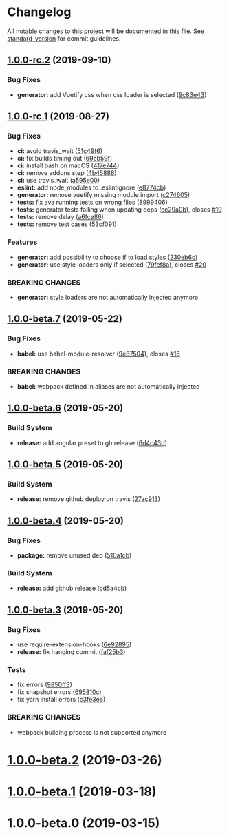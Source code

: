 # Changelog

All notable changes to this project will be documented in this file. See [standard-version](https://github.com/conventional-changelog/standard-version) for commit guidelines.

## [1.0.0-rc.2](https://github.com/dnlup/vue-cli-plugin-unit-ava/compare/v1.0.0-rc.1...v1.0.0-rc.2) (2019-09-10)


### Bug Fixes

* **generator:** add Vuetify css when css loader is selected ([9c83e43](https://github.com/dnlup/vue-cli-plugin-unit-ava/commit/9c83e43))

## [1.0.0-rc.1](https://github.com/dnlup/vue-cli-plugin-unit-ava/compare/v1.0.0-beta.7...v1.0.0-rc.1) (2019-08-27)


### Bug Fixes

* **ci:** avoid travis_wait ([51c49f6](https://github.com/dnlup/vue-cli-plugin-unit-ava/commit/51c49f6))
* **ci:** fix builds timing out ([69cb59f](https://github.com/dnlup/vue-cli-plugin-unit-ava/commit/69cb59f))
* **ci:** install bash on macOS ([417e744](https://github.com/dnlup/vue-cli-plugin-unit-ava/commit/417e744))
* **ci:** remove addons step ([4b45888](https://github.com/dnlup/vue-cli-plugin-unit-ava/commit/4b45888))
* **ci:** use travis_wait ([a595e00](https://github.com/dnlup/vue-cli-plugin-unit-ava/commit/a595e00))
* **eslint:** add node_modules to .eslintignore ([e8774cb](https://github.com/dnlup/vue-cli-plugin-unit-ava/commit/e8774cb))
* **generator:** remove vuetify missing module import ([c274605](https://github.com/dnlup/vue-cli-plugin-unit-ava/commit/c274605))
* **tests:** fix ava running tests on wrong files ([8999406](https://github.com/dnlup/vue-cli-plugin-unit-ava/commit/8999406))
* **tests:** generator tests failing when updating deps ([cc29a0b](https://github.com/dnlup/vue-cli-plugin-unit-ava/commit/cc29a0b)), closes [#19](https://github.com/dnlup/vue-cli-plugin-unit-ava/issues/19)
* **tests:** remove delay ([a6fce86](https://github.com/dnlup/vue-cli-plugin-unit-ava/commit/a6fce86))
* **tests:** remove test cases ([53cf091](https://github.com/dnlup/vue-cli-plugin-unit-ava/commit/53cf091))


### Features

* **generator:** add possibility to choose if to load styles ([230eb6c](https://github.com/dnlup/vue-cli-plugin-unit-ava/commit/230eb6c))
* **generator:** use style loaders only if selected ([79fef8a](https://github.com/dnlup/vue-cli-plugin-unit-ava/commit/79fef8a)), closes [#20](https://github.com/dnlup/vue-cli-plugin-unit-ava/issues/20)


### BREAKING CHANGES

* **generator:** style loaders are not automatically injected anymore



## [1.0.0-beta.7](https://github.com/dnlup/vue-cli-plugin-unit-ava/compare/v1.0.0-beta.6...v1.0.0-beta.7) (2019-05-22)


### Bug Fixes

* **babel:** use babel-module-resolver ([9e87504](https://github.com/dnlup/vue-cli-plugin-unit-ava/commit/9e87504)), closes [#16](https://github.com/dnlup/vue-cli-plugin-unit-ava/issues/16)


### BREAKING CHANGES

* **babel:** webpack defined in aliases are not automatically injected



## [1.0.0-beta.6](https://github.com/dnlup/vue-cli-plugin-unit-ava/compare/v1.0.0-beta.5...v1.0.0-beta.6) (2019-05-20)


### Build System

* **release:** add angular preset to gh:release ([6d4c43d](https://github.com/dnlup/vue-cli-plugin-unit-ava/commit/6d4c43d))



## [1.0.0-beta.5](https://github.com/dnlup/vue-cli-plugin-unit-ava/compare/v1.0.0-beta.4...v1.0.0-beta.5) (2019-05-20)


### Build System

* **release:** remove github deploy on travis ([27ac913](https://github.com/dnlup/vue-cli-plugin-unit-ava/commit/27ac913))



## [1.0.0-beta.4](https://github.com/dnlup/vue-cli-plugin-unit-ava/compare/v1.0.0-beta.3...v1.0.0-beta.4) (2019-05-20)


### Bug Fixes

* **package:** remove unused dep ([510a1cb](https://github.com/dnlup/vue-cli-plugin-unit-ava/commit/510a1cb))


### Build System

* **release:** add github release ([cd5a4cb](https://github.com/dnlup/vue-cli-plugin-unit-ava/commit/cd5a4cb))



## [1.0.0-beta.3](https://github.com/dnlup/vue-cli-plugin-unit-ava/compare/v1.0.0-beta.2...v1.0.0-beta.3) (2019-05-20)


### Bug Fixes

* use require-extension-hooks ([6e92895](https://github.com/dnlup/vue-cli-plugin-unit-ava/commit/6e92895))
* **release:** fix hanging commit ([faf25b3](https://github.com/dnlup/vue-cli-plugin-unit-ava/commit/faf25b3))


### Tests

* fix errors ([9850ff3](https://github.com/dnlup/vue-cli-plugin-unit-ava/commit/9850ff3))
* fix snapshot errors ([695810c](https://github.com/dnlup/vue-cli-plugin-unit-ava/commit/695810c))
* fix yarn install errors ([c3fe3e6](https://github.com/dnlup/vue-cli-plugin-unit-ava/commit/c3fe3e6))


### BREAKING CHANGES

* webpack building process is not supported anymore



# [1.0.0-beta.2](https://github.com/dnlup/vue-cli-plugin-unit-ava/compare/v1.0.0-beta.1...v1.0.0-beta.2) (2019-03-26)



# [1.0.0-beta.1](https://github.com/dnlup/vue-cli-plugin-unit-ava/compare/v1.0.0-beta.0...v1.0.0-beta.1) (2019-03-18)



# 1.0.0-beta.0 (2019-03-15)
